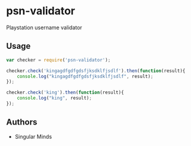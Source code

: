 # psn-validator

Playstation username validator

## Usage

```node.js
var checker = require('psn-validator');

checker.check('kingagdfgdfgdsfjksdklfjsdlf').then(function(result){
	console.log("kingagdfgdfgdsfjksdklfjsdlf", result);
});

checker.check('king').then(function(result){
	console.log("king", result);
});
```

## Authors

 * Singular Minds
